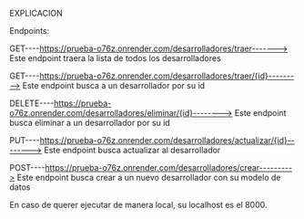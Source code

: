 EXPLICACION

Endpoints:

GET----https://prueba-o76z.onrender.com/desarrolladores/traer-------> Este endpoint traera la lista de todos los desarrolladores

GET----https://prueba-o76z.onrender.com/desarrolladores/traer/{id}---------> Este endpoint busca a un desarrollador por su id

DELETE----https://prueba-o76z.onrender.com/desarrolladores/eliminar/{id}--------> Este endpoint busca eliminar a un desarrollador por su id

PUT----https://prueba-o76z.onrender.com/desarrolladores/actualizar/{id}--------> Este endpoint busca actualizar al desarrollador

POST----https://prueba-o76z.onrender.com/desarrolladores/crear---------> Este endpoint busca crear a un nuevo desarrollador con su modelo de datos


En caso de querer ejecutar de manera local, su localhost es el 8000.
